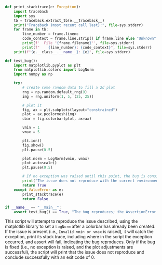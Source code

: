 ```python
def print_stacktrace(e: Exception):
    import traceback
    import sys
    tb = traceback.extract_tb(e.__traceback__)
    print("Traceback (most recent call last):", file=sys.stderr)
    for frame in tb:
        line_number = frame.lineno
        code_context = frame.line.strip() if frame.line else "Unknown"
        print(f'  File "{frame.filename}"', file=sys.stderr)
        print(f"    {line_number}: {code_context}", file=sys.stderr)
    print(f"{e.__class__.__name__}: {e}", file=sys.stderr)

def test_bug():
    import matplotlib.pyplot as plt
    from matplotlib.colors import LogNorm
    import numpy as np

    try:
        # create some random data to fill a 2d plot
        rng = np.random.default_rng(0)
        img = rng.uniform(1, 5, (25, 25))

        # plot it
        fig, ax = plt.subplots(layout="constrained")
        plot = ax.pcolormesh(img)
        cbar = fig.colorbar(plot, ax=ax)

        vmin = 1
        vmax = 5

        plt.ion()
        fig.show()
        plt.pause(0.5)

        plot.norm = LogNorm(vmin, vmax)
        plot.autoscale()
        plt.pause(0.5)

        # If no exception was raised until this point, the bug is considered fixed.
        print("The issue does not reproduce with the current environment.")
        return True
    except ValueError as e:
        print_stacktrace(e)
        return False

if __name__ == "__main__":
    assert test_bug() == True, "The bug reproduces; the AssertionError indicates the issue is present."
```

This script will attempt to reproduce the issue described, using the matplotlib library to set a `LogNorm` after a colorbar has already been created. If the issue is present (i.e., `Invalid vmin or vmax` is raised), it will catch the exception, print its stack trace, including where in the script the exception occurred, and assert will fail, indicating the bug reproduces. Only if the bug is fixed (i.e., no exception is raised, and the plot adjustments are successful), the script will print that the issue does not reproduce and conclude successfully with an exit code of 0.